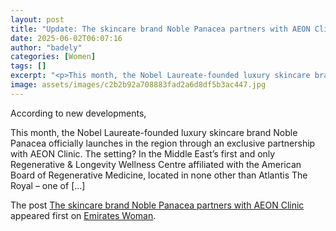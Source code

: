 ```yaml
---
layout: post
title: "Update: The skincare brand Noble Panacea partners with AEON Clinic"
date: 2025-06-02T06:07:16
author: "badely"
categories: [Women]
tags: []
excerpt: "<p>This month, the Nobel Laureate-founded luxury skincare brand Noble Panacea officially launches in the region through an exclusive partnership with "
image: assets/images/c2b2b92a708883fad2a6d8df5b3ac447.jpg
---
```


According to new developments, <p>This month, the Nobel Laureate-founded luxury skincare brand Noble Panacea officially launches in the region through an exclusive partnership with AEON Clinic. The setting? In the Middle East&#8217;s first and only Regenerative &#38; Longevity Wellness Centre affiliated with the American Board of Regenerative Medicine, located in none other than Atlantis The Royal – one of [&#8230;]</p>
<p>The post <a href="https://emirateswoman.com/the-skincare-brand-noble-panacea-partners-with-aeon-clinic/" rel="nofollow">The skincare brand Noble Panacea partners with AEON Clinic</a> appeared first on <a href="https://emirateswoman.com" rel="nofollow">Emirates Woman</a>.</p>

